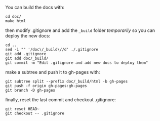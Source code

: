You can build the docs with:

```
cd doc/
make html
```

then modify .gitignore and add the `_build` folder *temporarily*
so you can deploy the new docs:

```
cd ..
sed -i "" '/doc\/_build\//d' ./.gitignore
git add .gitignore
git add doc/_build/
git commit -m "Edit .gitignore and add new docs to deploy them"
```

make a subtree and push it to gh-pages with:

```
git subtree split --prefix doc/_build/html -b gh-pages
git push -f origin gh-pages:gh-pages
git branch -D gh-pages
```

finally, reset the last commit and checkout .gitignore:

```
git reset HEAD~
git checkout -- .gitignore
```

